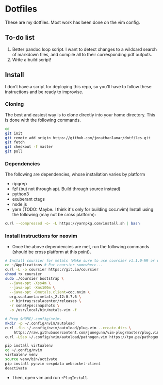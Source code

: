 # Dotfiles

These are my dotfiles.  Most work has been done on the vim config.

## To-do list

1. Better pandoc loop script.  I want to detect changes to a wildcard search of
markdown files, and compile all to their corresponding pdf outputs.
2. Write a build script!

## Install

I don't have a script for deploying this repo, so you'll have to follow these
instructions and be ready to improvise.

### Cloning

The best and easiest way is to clone directly into your home directory. This is
done with the following commands.

```bash
cd
git init
git remote add origin https://github.com/jonathanlamar/dotfiles.git
git fetch
git checkout -f master
git pull
```

### Dependencies

The following are dependencies, whose installation varies by platform

* ripgrep
* fzf (but not through apt.  Build through source instead)
* python3
* exuberant ctags
* node.js
* yarn (TODO: Maybe.  I think it's only for building coc.nvim) Install using the
following (may not be cross platform):

```bash
curl --compressed -o- -L https://yarnpkg.com/install.sh | bash
```

### Install instructions for neovim

* Once the above dependencies are met, run the following commands (should be
cross platform at this point).

```bash
# Install coursier for metals (Make sure to use coursier v1.1.0-M9 or newer).
cd ~/Applications # Put coursier somewhere...
curl -L -o coursier https://git.io/coursier
chmod +x coursier
sudo ./coursier bootstrap \
  --java-opt -Xss4m \
  --java-opt -Xms100m \
  --java-opt -Dmetals.client=coc.nvim \
  org.scalameta:metals_2.12:0.7.6 \
  -r bintray:scalacenter/releases \
  -r sonatype:snapshots \
  -o /usr/local/bin/metals-vim -f

# Prep $HOME/.config/nvim.
mkdir -p ~/.config/nvim/autoload
curl -fLo ~/.config/nvim/autoload/plug.vim --create-dirs \
    https://raw.githubusercontent.com/junegunn/vim-plug/master/plug.vim
curl -LSso ~/.config/nvim/autoload/pathogen.vim https://tpo.pe/pathogen.vim

pip install virtualenv
cd ~/.config/nvim
virtualenv venv
source venv/bin/activate
pip install pynvim sexpdata websocket-client
deactivate
```

* Then, open vim and run `:PlugInstall`.


